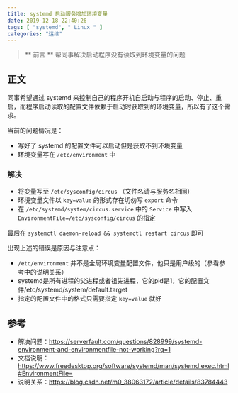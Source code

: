 ```yaml
---
title: systemd 启动服务增加环境变量
date: 2019-12-18 22:40:26
tags: [ "systemd", " Linux " ]
categories: "运维"
---
```


> ** 前言 **
   帮同事解决启动程序没有读取到环境变量的问题 

## 正文

同事希望通过 systemd 来控制自己的程序开机自启动与程序的启动、停止、重启，而程序启动读取的配置文件依赖于启动时获取到的环境变量，所以有了这个需求。

当前的问题情况是：

- 写好了 systemd 的配置文件可以启动但是获取不到环境变量
- 环境变量写在 `/etc/environment` 中

### 解决

- 将变量写至 `/etc/sysconfig/circus` （文件名请与服务名相同）
- 环境变量文件以 `key=value` 的形式存在切勿写 `export` 命令
- 在 `/etc/systemd/system/circus.service` 中的 `Service` 中写入 `EnvironmentFile=/etc/sysconfig/circus` 的指定

最后在 `systemctl daemon-reload && systemctl restart circus` 即可

出现上述的错误是原因与注意点：

- `/etc/environment` 并不是全局环境变量配置文件，他只是用户级的（参看参考中的说明关系）
- systemd是所有进程的父进程或者祖先进程，它的pid是1，它的配置文件/etc/systemd/system/default.target
- 指定的配置文件中的格式只需要指定 `key=value` 就好

## 参考

- 解决问题：https://serverfault.com/questions/828999/systemd-environment-and-environmentfile-not-working?rq=1
- 文档说明：https://www.freedesktop.org/software/systemd/man/systemd.exec.html#EnvironmentFile=
- 说明关系：https://blog.csdn.net/m0_38063172/article/details/83784443
